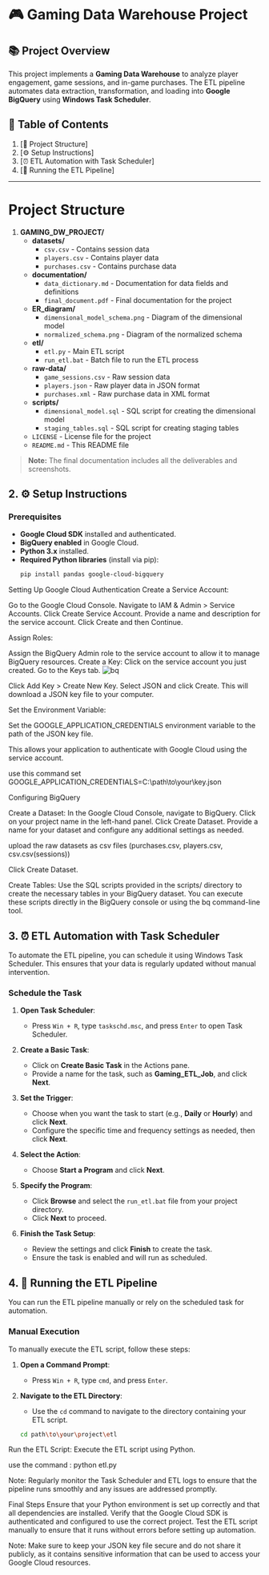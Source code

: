 # 🎮 Gaming Data Warehouse Project

## 📚 Project Overview

This project implements a **Gaming Data Warehouse** to analyze player engagement, game sessions, and in-game purchases. The ETL pipeline automates data extraction, transformation, and loading into **Google BigQuery** using **Windows Task Scheduler**.

## 📑 Table of Contents

1. [📁 Project Structure]
2. [⚙️ Setup Instructions]
3. [⏰ ETL Automation with Task Scheduler]
4. [🚀 Running the ETL Pipeline]

---

# Project Structure

1. **GAMING_DW_PROJECT/**
   - **datasets/**
     - `csv.csv`               - Contains session data
     - `players.csv`           - Contains player data
     - `purchases.csv`         - Contains purchase data
   - **documentation/**
     - `data_dictionary.md`     - Documentation for data fields and definitions
     - `final_document.pdf`     - Final documentation for the project
   - **ER_diagram/**
     - `dimensional_model_schema.png`  - Diagram of the dimensional model
     - `normalized_schema.png`         - Diagram of the normalized schema
   - **etl/**
     - `etl.py`                - Main ETL script
     - `run_etl.bat`           - Batch file to run the ETL process
   - **raw-data/**
     - `game_sessions.csv`      - Raw session data
     - `players.json`           - Raw player data in JSON format
     - `purchases.xml`          - Raw purchase data in XML format
   - **scripts/**
     - `dimensional_model.sql`   - SQL script for creating the dimensional model
     - `staging_tables.sql`      - SQL script for creating staging tables
   - `LICENSE`                  - License file for the project
   - `README.md`                - This README file

> **Note:** The final documentation includes all the deliverables and screenshots.

## 2. ⚙️ Setup Instructions

### Prerequisites

- **Google Cloud SDK** installed and authenticated.
- **BigQuery enabled** in Google Cloud.
- **Python 3.x** installed.
- **Required Python libraries** (install via pip):
  ```sh
  pip install pandas google-cloud-bigquery

Setting Up Google Cloud Authentication
Create a Service Account:

Go to the Google Cloud Console.
Navigate to IAM & Admin > Service Accounts.
Click Create Service Account.
Provide a name and description for the service account.
Click Create and then Continue.

Assign Roles:

Assign the BigQuery Admin role to the service account to allow it to manage BigQuery resources.
Create a Key:
Click on the service account you just created.
Go to the Keys tab.
![bq](path/to/diagram.png)

Click Add Key > Create New Key.
Select JSON and click Create. This will download a JSON key file to your computer.

Set the Environment Variable:

Set the GOOGLE_APPLICATION_CREDENTIALS environment variable to the path of the JSON key file. 

This allows your application to authenticate with Google Cloud using the service account.

   use this command
   set GOOGLE_APPLICATION_CREDENTIALS=C:\path\to\your\key.json

Configuring BigQuery

Create a Dataset:
In the Google Cloud Console, navigate to BigQuery.
Click on your project name in the left-hand panel.
Click Create Dataset.
Provide a name for your dataset and configure any additional settings as needed.

upload the raw datasets as csv files (purchases.csv, players.csv, csv.csv(sessions))

Click Create Dataset.

Create Tables:
Use the SQL scripts provided in the scripts/ directory to create the necessary tables in your BigQuery dataset.
You can execute these scripts directly in the BigQuery console or using the bq command-line tool.

## 3. ⏰ ETL Automation with Task Scheduler

To automate the ETL pipeline, you can schedule it using Windows Task Scheduler. This ensures that your data is regularly updated without manual intervention.

### Schedule the Task

1. **Open Task Scheduler**:
   - Press `Win + R`, type `taskschd.msc`, and press `Enter` to open Task Scheduler.

2. **Create a Basic Task**:
   - Click on **Create Basic Task** in the Actions pane.
   - Provide a name for the task, such as **Gaming_ETL_Job**, and click **Next**.

3. **Set the Trigger**:
   - Choose when you want the task to start (e.g., **Daily** or **Hourly**) and click **Next**.
   - Configure the specific time and frequency settings as needed, then click **Next**.

4. **Select the Action**:
   - Choose **Start a Program** and click **Next**.

5. **Specify the Program**:
   - Click **Browse** and select the `run_etl.bat` file from your project directory.
   - Click **Next** to proceed.

6. **Finish the Task Setup**:
   - Review the settings and click **Finish** to create the task.
   - Ensure the task is enabled and will run as scheduled.

## 4. 🚀 Running the ETL Pipeline

You can run the ETL pipeline manually or rely on the scheduled task for automation.

### Manual Execution

To manually execute the ETL script, follow these steps:

1. **Open a Command Prompt**:
   - Press `Win + R`, type `cmd`, and press `Enter`.

2. **Navigate to the ETL Directory**:
   - Use the `cd` command to navigate to the directory containing your ETL script.
   ```sh
   cd path\to\your\project\etl

Run the ETL Script:
Execute the ETL script using Python.

use the command :  python etl.py

Note: Regularly monitor the Task Scheduler and ETL logs to ensure that the pipeline runs smoothly and any issues are addressed promptly.

Final Steps
Ensure that your Python environment is set up correctly and that all dependencies are installed.
Verify that the Google Cloud SDK is authenticated and configured to use the correct project.
Test the ETL script manually to ensure that it runs without errors before setting up automation.

Note: Make sure to keep your JSON key file secure and do not share it publicly, as it contains sensitive information that can be used to access your Google Cloud resources.


